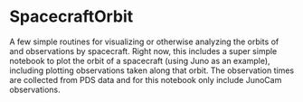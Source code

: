 # SpacecraftOrbit
A few simple routines for visualizing or otherwise analyzing the orbits of and observations by spacecraft.
Right now, this includes a super simple notebook to plot the orbit of a spacecraft (using Juno as an example), 
including plotting observations taken along that orbit. The observation times are collected from PDS data and for this notebook 
only include JunoCam observations. 
